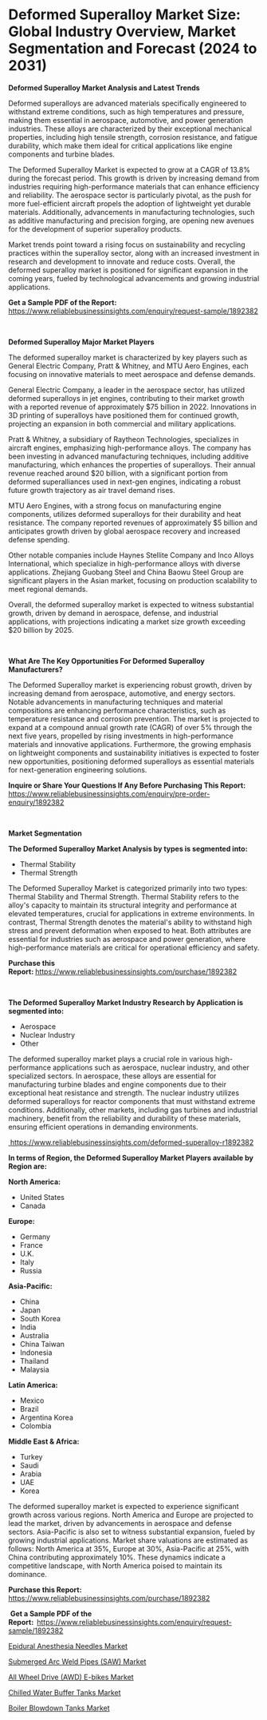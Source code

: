 <p><h1>Deformed Superalloy Market Size: Global Industry Overview, Market Segmentation and Forecast (2024 to 2031)</h1></p><p><strong>Deformed Superalloy Market Analysis and Latest Trends</strong></p>
<p><p>Deformed superalloys are advanced materials specifically engineered to withstand extreme conditions, such as high temperatures and pressure, making them essential in aerospace, automotive, and power generation industries. These alloys are characterized by their exceptional mechanical properties, including high tensile strength, corrosion resistance, and fatigue durability, which make them ideal for critical applications like engine components and turbine blades.</p><p>The Deformed Superalloy Market is expected to grow at a CAGR of 13.8% during the forecast period. This growth is driven by increasing demand from industries requiring high-performance materials that can enhance efficiency and reliability. The aerospace sector is particularly pivotal, as the push for more fuel-efficient aircraft propels the adoption of lightweight yet durable materials. Additionally, advancements in manufacturing technologies, such as additive manufacturing and precision forging, are opening new avenues for the development of superior superalloy products.</p><p>Market trends point toward a rising focus on sustainability and recycling practices within the superalloy sector, along with an increased investment in research and development to innovate and reduce costs. Overall, the deformed superalloy market is positioned for significant expansion in the coming years, fueled by technological advancements and growing industrial applications.</p></p>
<p><strong>Get a Sample PDF of the Report:&nbsp;</strong> <a href="https://www.reliablebusinessinsights.com/enquiry/request-sample/1892382?utm_campaign=60&utm_medium=2&utm_source=Github&utm_content=ia&utm_term=24102024&utm_id=deformed-superalloy">https://www.reliablebusinessinsights.com/enquiry/request-sample/1892382</a></p>
<p>&nbsp;</p>
<p><strong>Deformed Superalloy Major Market Players</strong></p>
<p><p>The deformed superalloy market is characterized by key players such as General Electric Company, Pratt & Whitney, and MTU Aero Engines, each focusing on innovative materials to meet aerospace and defense demands. </p><p>General Electric Company, a leader in the aerospace sector, has utilized deformed superalloys in jet engines, contributing to their market growth with a reported revenue of approximately $75 billion in 2022. Innovations in 3D printing of superalloys have positioned them for continued growth, projecting an expansion in both commercial and military applications.</p><p>Pratt & Whitney, a subsidiary of Raytheon Technologies, specializes in aircraft engines, emphasizing high-performance alloys. The company has been investing in advanced manufacturing techniques, including additive manufacturing, which enhances the properties of superalloys. Their annual revenue reached around $20 billion, with a significant portion from deformed superalliances used in next-gen engines, indicating a robust future growth trajectory as air travel demand rises.</p><p>MTU Aero Engines, with a strong focus on manufacturing engine components, utilizes deformed superalloys for their durability and heat resistance. The company reported revenues of approximately $5 billion and anticipates growth driven by global aerospace recovery and increased defense spending.</p><p>Other notable companies include Haynes Stellite Company and Inco Alloys International, which specialize in high-performance alloys with diverse applications. Zhejiang Guobang Steel and China Baowu Steel Group are significant players in the Asian market, focusing on production scalability to meet regional demands.</p><p>Overall, the deformed superalloy market is expected to witness substantial growth, driven by demand in aerospace, defense, and industrial applications, with projections indicating a market size growth exceeding $20 billion by 2025.</p></p>
<p>&nbsp;</p>
<p><strong>What Are The Key Opportunities For Deformed Superalloy Manufacturers?</strong></p>
<p><p>The Deformed Superalloy market is experiencing robust growth, driven by increasing demand from aerospace, automotive, and energy sectors. Notable advancements in manufacturing techniques and material compositions are enhancing performance characteristics, such as temperature resistance and corrosion prevention. The market is projected to expand at a compound annual growth rate (CAGR) of over 5% through the next five years, propelled by rising investments in high-performance materials and innovative applications. Furthermore, the growing emphasis on lightweight components and sustainability initiatives is expected to foster new opportunities, positioning deformed superalloys as essential materials for next-generation engineering solutions.</p></p>
<p><strong>Inquire or Share Your Questions If Any Before Purchasing This Report:</strong> <a href="https://www.reliablebusinessinsights.com/enquiry/pre-order-enquiry/1892382?utm_campaign=60&utm_medium=2&utm_source=Github&utm_content=ia&utm_term=24102024&utm_id=deformed-superalloy">https://www.reliablebusinessinsights.com/enquiry/pre-order-enquiry/1892382</a></p>
<p>&nbsp;</p>
<p><strong>Market Segmentation</strong></p>
<p><strong>The Deformed Superalloy Market Analysis by types is segmented into:</strong></p>
<p><ul><li>Thermal Stability</li><li>Thermal Strength</li></ul></p>
<p><p>The Deformed Superalloy Market is categorized primarily into two types: Thermal Stability and Thermal Strength. Thermal Stability refers to the alloy's capacity to maintain its structural integrity and performance at elevated temperatures, crucial for applications in extreme environments. In contrast, Thermal Strength denotes the material's ability to withstand high stress and prevent deformation when exposed to heat. Both attributes are essential for industries such as aerospace and power generation, where high-performance materials are critical for operational efficiency and safety.</p></p>
<p><strong>Purchase this Report:&nbsp;</strong><a href="https://www.reliablebusinessinsights.com/purchase/1892382?utm_campaign=60&utm_medium=2&utm_source=Github&utm_content=ia&utm_term=24102024&utm_id=deformed-superalloy">https://www.reliablebusinessinsights.com/purchase/1892382</a></p>
<p>&nbsp;</p>
<p><strong>The Deformed Superalloy Market Industry Research by Application is segmented into:</strong></p>
<p><ul><li>Aerospace</li><li>Nuclear Industry</li><li>Other</li></ul></p>
<p><p>The deformed superalloy market plays a crucial role in various high-performance applications such as aerospace, nuclear industry, and other specialized sectors. In aerospace, these alloys are essential for manufacturing turbine blades and engine components due to their exceptional heat resistance and strength. The nuclear industry utilizes deformed superalloys for reactor components that must withstand extreme conditions. Additionally, other markets, including gas turbines and industrial machinery, benefit from the reliability and durability of these materials, ensuring efficient operations in demanding environments.</p></p>
<p><a href="https://www.reliablebusinessinsights.com/deformed-superalloy-r1892382?utm_campaign=60&utm_medium=2&utm_source=Github&utm_content=ia&utm_term=24102024&utm_id=deformed-superalloy">&nbsp;https://www.reliablebusinessinsights.com/deformed-superalloy-r1892382</a></p>
<p><strong>In terms of Region, the Deformed Superalloy Market Players available by Region are:</strong></p>
<p>
    <p> <strong> North America: </strong>
        <ul>
            <li>United States</li>
            <li>Canada</li>
        </ul>
        </p> 
    <p> <strong> Europe: </strong>
        <ul>
            <li>Germany</li>
            <li>France</li>
            <li>U.K.</li>
            <li>Italy</li>
            <li>Russia</li>
        </ul>
        </p> 
    <p> <strong> Asia-Pacific: </strong>
        <ul>
            <li>China</li>
            <li>Japan</li>
            <li>South Korea</li>
            <li>India</li>
            <li>Australia</li>
            <li>China Taiwan</li>
            <li>Indonesia</li>
            <li>Thailand</li>
            <li>Malaysia</li>
        </ul>
        </p> 
    <p> <strong> Latin America: </strong>
        <ul>
            <li>Mexico</li>
            <li>Brazil</li>
            <li>Argentina Korea</li>
            <li>Colombia</li>
        </ul>
        </p> 
    <p> <strong> Middle East & Africa: </strong>
        <ul>
            <li>Turkey</li>
            <li>Saudi</li>
            <li>Arabia</li>
            <li>UAE</li>
            <li>Korea</li>
        </ul>
    </p>
    </p>
<p><p>The deformed superalloy market is expected to experience significant growth across various regions. North America and Europe are projected to lead the market, driven by advancements in aerospace and defense sectors. Asia-Pacific is also set to witness substantial expansion, fueled by growing industrial applications. Market share valuations are estimated as follows: North America at 35%, Europe at 30%, Asia-Pacific at 25%, with China contributing approximately 10%. These dynamics indicate a competitive landscape, with North America poised to maintain its dominance.</p></p>
<p><strong>Purchase this Report: </strong><a href="https://www.reliablebusinessinsights.com/purchase/1892382?utm_campaign=60&utm_medium=2&utm_source=Github&utm_content=ia&utm_term=24102024&utm_id=deformed-superalloy">https://www.reliablebusinessinsights.com/purchase/1892382</a></p>
<p>&nbsp;<strong>Get a Sample PDF of the Report:&nbsp;&nbsp;</strong><a href="https://www.reliablebusinessinsights.com/enquiry/request-sample/1892382?utm_campaign=60&utm_medium=2&utm_source=Github&utm_content=ia&utm_term=24102024&utm_id=deformed-superalloy">https://www.reliablebusinessinsights.com/enquiry/request-sample/1892382</a></p>
<p><strong></strong></p>
<p><p><a href="https://github.com/tenoreduwagley4rt/Market-Research-Report-List-1/blob/main/epidural-anesthesia-needles-market.md?utm_campaign=60&utm_medium=2&utm_source=Github&utm_content=ia&utm_term=24102024&utm_id=deformed-superalloy">Epidural Anesthesia Needles Market</a></p><p><a href="https://www.linkedin.com/pulse/submerged-arc-weld-pipes-saw-market-forecast-global-trends-231wf?utm_campaign=60&utm_medium=2&utm_source=Github&utm_content=ia&utm_term=24102024&utm_id=deformed-superalloy">Submerged Arc Weld Pipes (SAW) Market</a></p><p><a href="https://www.linkedin.com/pulse/all-wheel-drive-awd-e-bikes-market-industry-trends-forecast-abi7f?utm_campaign=60&utm_medium=2&utm_source=Github&utm_content=ia&utm_term=24102024&utm_id=deformed-superalloy">All Wheel Drive (AWD) E-bikes Market</a></p><p><a href="https://issuu.com/reportprime-2/docs/chilled-water-buffer-tanks-market-s_6ec2102aab566b?utm_campaign=60&utm_medium=2&utm_source=Github&utm_content=ia&utm_term=24102024&utm_id=deformed-superalloy">Chilled Water Buffer Tanks Market</a></p><p><a href="https://issuu.com/reportprime-2/docs/boiler-blowdown-tanks-market-size-2_56271bd74debd3?utm_campaign=60&utm_medium=2&utm_source=Github&utm_content=ia&utm_term=24102024&utm_id=deformed-superalloy">Boiler Blowdown Tanks Market</a></p></p>
